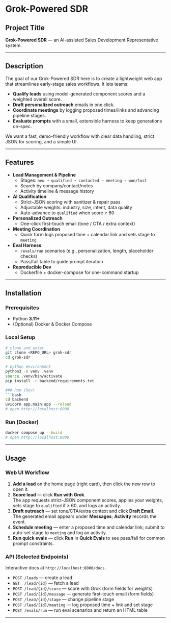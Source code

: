 # Grok-Powered SDR

## Project Title
**Grok-Powered SDR** — an AI-assisted Sales Development Representative system.

---

## Description
The goal of our Grok-Powered SDR here is to create a lightweight web app that streamlines early-stage sales workflows. It lets teams:
- **Qualify leads** using model-generated component scores and a weighted overall score.
- **Draft personalized outreach** emails in one click.
- **Coordinate meetings** by logging proposed times/links and advancing pipeline stages.
- **Evaluate prompts** with a small, extensible harness to keep generations on-spec.

We want a fast, demo-friendly workflow with clear data handling, strict JSON for scoring, and a simple UI.

---

## Features
- **Lead Management & Pipeline**
  - Stages: `new → qualified → contacted → meeting → won/lost`
  - Search by company/contact/notes
  - Activity timeline & message history
- **AI Qualification**
  - Strict-JSON scoring with sanitizer & repair pass
  - Adjustable weights: industry, size, intent, data quality
  - Auto-advance to `qualified` when score ≥ 60
- **Personalized Outreach**
  - One-click first-touch email (tone / CTA / extra context)
- **Meeting Coordination**
  - Quick form logs proposed time + calendar link and sets stage to `meeting`
- **Eval Harness**
  - `/evals/run` scenarios (e.g., personalization, length, placeholder checks)
  - Pass/fail table to guide prompt iteration
- **Reproducible Dev**
  - Dockerfile + docker-compose for one-command startup

---

## Installation

### Prerequisites
- Python **3.11+**
- (Optional) Docker & Docker Compose

### Local Setup
```bash
# clone and enter
git clone <REPO_URL> grok-sdr
cd grok-sdr

# python environment
python3 -m venv .venv
source .venv/bin/activate
pip install -r backend/requirements.txt

### Run (Dev)
```bash
cd backend
uvicorn app.main:app --reload
# open http://localhost:8000
```

### Run (Docker)
```bash
docker compose up --build
# open http://localhost:8000
```

---

## Usage

### Web UI Workflow
1. **Add a lead** on the home page (right card), then click the new row to open it.
2. **Score lead** — click **Run with Grok**.  
   The app requests strict-JSON component scores, applies your weights, sets stage to `qualified` if ≥ 60, and logs an activity.
3. **Draft outreach** — set tone/CTA/extra context and click **Draft Email**.  
   The generated email appears under **Messages**; **Activity** records the event.
4. **Schedule meeting** — enter a proposed time and calendar link; submit to auto-set stage to `meeting` and log an activity.
5. **Run quick evals** — click **Run** in **Quick Evals** to see pass/fail for common prompt constraints.

### API (Selected Endpoints)
Interactive docs at `http://localhost:8000/docs`.

- `POST /leads` — create a lead  
- `GET  /lead/{id}` — fetch a lead  
- `POST /lead/{id}/score` — score with Grok (form fields for weights)  
- `POST /lead/{id}/message` — generate first-touch email (form fields)  
- `POST /lead/{id}/stage` — change pipeline stage  
- `POST /lead/{id}/meeting` — log proposed time + link and set stage  
- `POST /evals/run` — run eval scenarios and return an HTML table

---